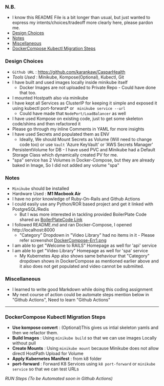 ### N.B.
- I know this README File is a bit longer than usual, but just wanted to express my intents/choices/tradeoff more clearly here, please pardon me.
- [Design Choices](#design-choices)
- [Notes](#notes)
- [Miscellaneous](#miscellaneous)
- [DockerCompose Kubectl Migration Steps](#dockercompose-kubectl-migration-steps)

### Design Choices
- `Github URL` : https://github.com/karankaw/CasparHealth
- *Tools Used* : Minikube, Kompose(Optional), Kubectl, Git
- I have built and used images locally inside minikube itself
	* Docker Images are not uploaded to Private Repo - Could have done that too.
- I mounted Hostpath also via minikube
- I have kept all Services as ClusterIP for keeping it simple and exposed it using kubectl port-forward* or ``` minikube service --url```
  * Could have made that `NodePort/LoadBalancer` as well
- I have used Kompose on existing code, just to get some skeleton code/shims and then refactored it
- Please go through my inline Comments in YAML for more insights
- I have used Secrets and populated them as ENV
  * Ideally, We should Mount Secrets as Volume (Will need to change code too) or use ```Vault``` 'Azure KeyVault' or 'AWS Secrets Manager'
- PersistentVolume for DB - I have used PVC and Minikube had a Default Storage Class which dynamically created PV for me.
- "spa" service has 2 Volumes in Docker-Compose, but they are already baked in Image, So I did not added any volume "spa"


### Notes
- ```Minikube``` should be installed
- Hardware Used : **M1 Macbook Air**
- I have no prior knowledge of Ruby-On-Rails and Github Actions
- I could easily use any Python/ROR based project and get it linked with PostgreSQL/Redis 
  * But I was more interested in tackling provided BoilerPlate Code shared as [BoilerPlateCode Link](https://drive.google.com/file/d/1Vm3U14jhnC0enw0leWoCrE3j_VNh8RoB/view)
- I followed README.md and ran Docker-Compose, I opened http://localhost:8000
	* "Category" Dropdown in "Video Library" had no items in it - Please refer screenshot 
	[DockerCompose-Err1.png](https://github.com/karankaw/CasparHealth/blob/main/misc/CategoryMissing-Error-DockerCompose.png)
- I am able to get "Welcome to RAILS" Homepage as well for 'api' service
- I am able to get "Video Library" Homepage as well for 'spa' service
  * My Kubernetes App also shows same behaviour that "Category" dropdown shows in DockerCompose as mentioned earlier above and it also does not get populated and video cannot be submiited.


### Miscellaneous 
- I learned to write good Markdown while doing this coding assignment
- My next course of action could be automate steps mention below in "Github Actions", Need to learn "Github Actions"

___
### DockerCompose Kubectl Migration Steps
* **Use kompose convert** : (Optional)This gives us intial skeleton yamls and then we refactor them.
* **Build Images** : Using `minikube build` so that we can use images Locally without pull
* **Create Mounts** : Using `minikube mount` because Minikube does not allow directl HostPath Upload for Volume
* **Apply Kubernetes Manifest** : from k8 folder
* **port-forward** : Forward K8 Services using `k8 port-forward` or `minikube service` so that we can test URLs

*RUN Steps (To be Automated soon in Github Actions)*
```shell

```